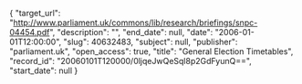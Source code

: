 {
  "target_url": "http://www.parliament.uk/commons/lib/research/briefings/snpc-04454.pdf", 
  "description": "", 
  "end_date": null, 
  "date": "2006-01-01T12:00:00", 
  "slug": 40632483, 
  "subject": null, 
  "publisher": "parliament.uk", 
  "open_access": true, 
  "title": "General Election Timetables", 
  "record_id": "20060101T120000/0ljqeJwQeSql8p2GdFyunQ==", 
  "start_date": null
}


